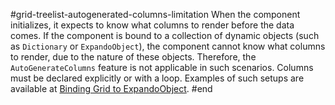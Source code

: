 #grid-treelist-autogenerated-columns-limitation
When the component initializes, it expects to know what columns to render before the data comes.
If the component is bound to a collection of dynamic objects (such as `Dictionary` or `ExpandoObject`), the component cannot know what columns to render, due to the nature of these objects. Therefore, the `AutoGenerateColumns` feature is not applicable in such scenarios. Columns must be declared explicitly or with a loop. Examples of such setups are available at [Binding Grid to ExpandoObject](slug://grid-kb-binding-to-expando-object).
#end